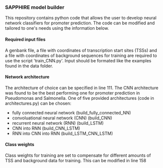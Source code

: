 ### SAPPHIRE model builder

This repository contains python code that allows the user to develop neural network classifiers for promoter prediction. The code can be modified and tailored to one's needs using the information below. 

#### Required input files
A genbank file, a file with coordinates of transcription start sites (TSSs) and a file with coordinates of background sequences for training are required to use the script 'train_CNN.py'. Input should be formated like the examples found in the data folder.  

#### Network architecture
The architecture of choice can be specified in line 111. The CNN architecture was found to be the best performing one for promoter prediction in Pseudomonas and Salmonella. One of five provided architectures (code in architectures.py) can be chosen:
- fully connected neural network (build_fully_connected_NN)
- convoluational neural network (CNN) (build_CNN)
- recurrent neural network (RNN) (build_LSTM)
- CNN into RNN (build_CNN_LSTM)
- RNN into CNN into RNN (build_LSTM_CNN_LSTM) 

#### Class weights 
Class weights for training are set to compensate for different amounts of TSS and background data for training. This can be modified in line 158

